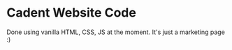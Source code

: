 # Cadent Website Code

Done using vanilla HTML, CSS, JS at the moment. It's just a marketing page :)